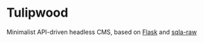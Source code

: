 # Tulipwood

Minimalist API-driven headless CMS, based on [Flask](https://palletsprojects.com/p/flask/) and [sqla-raw](https://github.com/tym-xqo/sqla-raw)
